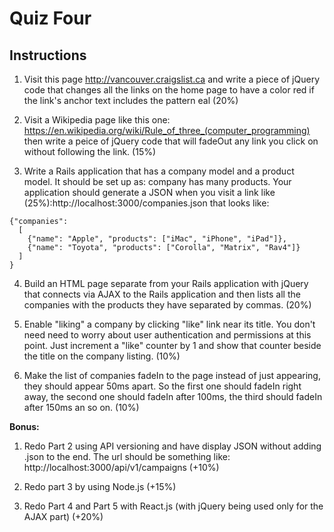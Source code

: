 # Quiz Four

## Instructions

1. Visit this page http://vancouver.craigslist.ca and write a piece of jQuery code that changes all the links on the home page to have a color red if the link's anchor text includes the pattern eal (20%)

2. Visit a Wikipedia page like this one: https://en.wikipedia.org/wiki/Rule_of_three_(computer_programming) then write a peice of jQuery code that will fadeOut any link you click on without following the link. (15%)

3. Write a Rails application that has a company model and a product model. It should be set up as: company has many products. Your application should generate a JSON when you visit a link like (25%):http://localhost:3000/companies.json that looks like:

```
{"companies":
  [
    {"name": "Apple", "products": ["iMac", "iPhone", "iPad"]},
    {"name": "Toyota", "products": ["Corolla", "Matrix", "Rav4"]}
  ]
}
```
4. Build an HTML page separate from your Rails application with jQuery that connects via AJAX to the Rails application and then lists all the companies with the products they have separated by commas. (20%) 

5. Enable "liking" a company by clicking "like" link near its title. You don't need need to worry about user authentication and permissions at this point. Just increment a "like" counter by 1 and show that counter beside the title on the company listing. (10%) 

6. Make the list of companies fadeIn to the page instead of just appearing, they should appear 50ms apart. So the first one should fadeIn right away, the second one should fadeIn after 100ms, the third should fadeIn after 150ms an so on. (10%)

**Bonus:** 

1. Redo Part 2 using API versioning and have display JSON without adding .json to the end. The url should be something like: http://localhost:3000/api/v1/campaigns (+10%) 

2. Redo part 3 by using Node.js (+15%) 

3. Redo Part 4 and Part 5 with React.js (with jQuery being used only for the AJAX part) (+20%)
